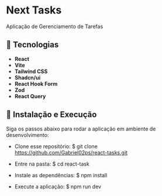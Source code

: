 # Next Tasks

Aplicação de Gerenciamento de Tarefas

## 🚀 Tecnologias

- **React**
- **Vite**
- **Tailwind CSS**
- **Shadcn/ui**
- **React Hook Form**
- **Zod**
- **React Query**

## 📖 Instalação e Execução

Siga os passos abaixo para rodar a aplicação em ambiente de desenvolvimento:

- Clone esse repositório:
  $ git clone https://github.com/Gabriel02ps/react-tasks.git

- Entre na pasta:
  $ cd react-task

- Instale as dependências:
  $ npm install

- Execute a aplicação:
  $ npm run dev

